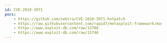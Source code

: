 ```yaml
---
id: CVE-2010-3971
pocs:
    - https://github.com/nektra/CVE-2010-3971-hotpatch
    - https://raw.githubusercontent.com/rapid7/metasploit-framework/master/modules/exploits/windows/browser/ms11_003_ie_css_import.rb
    - https://www.exploit-db.com/raw/15708
    - https://www.exploit-db.com/raw/15746
---
```

